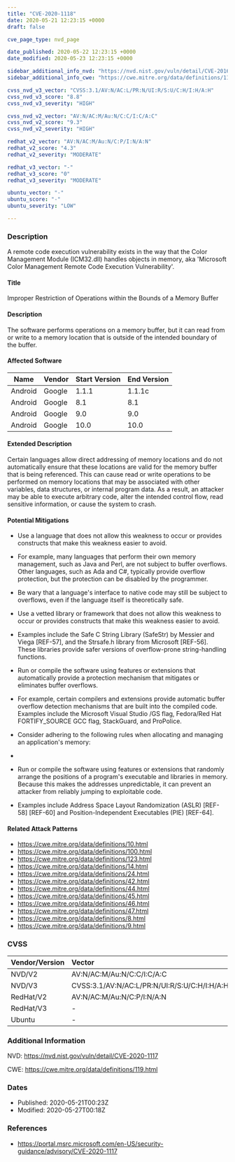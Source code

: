 ```yaml
---
title: "CVE-2020-1118"
date: 2020-05-21 12:23:15 +0000
draft: false

cve_page_type: nvd_page

date_published: 2020-05-22 12:23:15 +0000
date_modified: 2020-05-23 12:23:15 +0000

sidebar_additional_info_nvd: "https://nvd.nist.gov/vuln/detail/CVE-2016-3294"
sidebar_additional_info_cwe: "https://cwe.mitre.org/data/definitions/119.html"

cvss_nvd_v3_vector: "CVSS:3.1/AV:N/AC:L/PR:N/UI:R/S:U/C:H/I:H/A:H"
cvss_nvd_v3_score: "8.8"
cvss_nvd_v3_severity: "HIGH"

cvss_nvd_v2_vector: "AV:N/AC:M/Au:N/C:C/I:C/A:C"
cvss_nvd_v2_score: "9.3"
cvss_nvd_v2_severity: "HIGH"

redhat_v2_vector: "AV:N/AC:M/Au:N/C:P/I:N/A:N"
redhat_v2_score: "4.3"
redhat_v2_severity: "MODERATE"

redhat_v3_vector: "-"
redhat_v3_score: "0"
redhat_v3_severity: "MODERATE"

ubuntu_vector: "-"
ubuntu_score: "-"
ubuntu_severity: "LOW"

---
```


### Description
A remote code execution vulnerability exists in the way that the Color Management Module (ICM32.dll) handles objects in memory, aka 'Microsoft Color Management Remote Code Execution Vulnerability'.


#### Title
Improper Restriction of Operations within the Bounds of a Memory Buffer

#### Description
The software performs operations on a memory buffer, but it can read from or write to a memory location that is outside of the intended boundary of the buffer.

#### Affected Software
| Name | Vendor           | Start Version | End Version |
| ------------- |-------------| -----|----|
| Android | Google | 1.1.1 | 1.1.1c|
| Android | Google | 8.1 | 8.1|
| Android | Google | 9.0 | 9.0|
| Android | Google | 10.0 | 10.0|

#### Extended Description
Certain languages allow direct addressing of memory locations and do not automatically ensure that these locations are valid for the memory buffer that is being referenced. This can cause read or write operations to be performed on memory locations that may be associated with other variables, data structures, or internal program data.
As a result, an attacker may be able to execute arbitrary code, alter the intended control flow, read sensitive information, or cause the system to crash.

#### Potential Mitigations
- Use a language that does not allow this weakness to occur or provides constructs that make this weakness easier to avoid.
- For example, many languages that perform their own memory management, such as Java and Perl, are not subject to buffer overflows. Other languages, such as Ada and C#, typically provide overflow protection, but the protection can be disabled by the programmer.
- Be wary that a language's interface to native code may still be subject to overflows, even if the language itself is theoretically safe.
- Use a vetted library or framework that does not allow this weakness to occur or provides constructs that make this weakness easier to avoid.
- Examples include the Safe C String Library (SafeStr) by Messier and Viega [REF-57], and the Strsafe.h library from Microsoft [REF-56]. These libraries provide safer versions of overflow-prone string-handling functions.
- Run or compile the software using features or extensions that automatically provide a protection mechanism that mitigates or eliminates buffer overflows.
- For example, certain compilers and extensions provide automatic buffer overflow detection mechanisms that are built into the compiled code. Examples include the Microsoft Visual Studio /GS flag, Fedora/Red Hat FORTIFY_SOURCE GCC flag, StackGuard, and ProPolice.
- Consider adhering to the following rules when allocating and managing an application's memory:
- 
                     
                  
- Run or compile the software using features or extensions that randomly arrange the positions of a program's executable and libraries in memory. Because this makes the addresses unpredictable, it can prevent an attacker from reliably jumping to exploitable code.
- Examples include Address Space Layout Randomization (ASLR) [REF-58] [REF-60] and Position-Independent Executables (PIE) [REF-64].

#### Related Attack Patterns
- https://cwe.mitre.org/data/definitions/10.html
- https://cwe.mitre.org/data/definitions/100.html
- https://cwe.mitre.org/data/definitions/123.html
- https://cwe.mitre.org/data/definitions/14.html
- https://cwe.mitre.org/data/definitions/24.html
- https://cwe.mitre.org/data/definitions/42.html
- https://cwe.mitre.org/data/definitions/44.html
- https://cwe.mitre.org/data/definitions/45.html
- https://cwe.mitre.org/data/definitions/46.html
- https://cwe.mitre.org/data/definitions/47.html
- https://cwe.mitre.org/data/definitions/8.html
- https://cwe.mitre.org/data/definitions/9.html


### CVSS
| Vendor/Version | Vector           | Score  | Severity |
| ------------- |:-------------| -----:|----|
| NVD/V2      | AV:N/AC:M/Au:N/C:C/I:C/A:C | 9.3 | HIGH |
| NVD/V3      | CVSS:3.1/AV:N/AC:L/PR:N/UI:R/S:U/C:H/I:H/A:H | 8.8 | HIGH |
| RedHat/V2      | AV:N/AC:M/Au:N/C:P/I:N/A:N | 4.3 | MODERATE |
| RedHat/V3      | - | 0 | MODERATE |
| Ubuntu      | - | - | LOW |

### Additional Information
NVD: https://nvd.nist.gov/vuln/detail/CVE-2020-1117

CWE: https://cwe.mitre.org/data/definitions/119.html


### Dates
- Published: 2020-05-21T00:23Z
- Modified: 2020-05-27T00:18Z

### References
- https://portal.msrc.microsoft.com/en-US/security-guidance/advisory/CVE-2020-1117

<!--- Add Aqua content below --->
